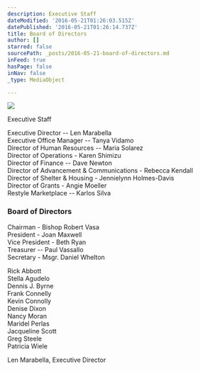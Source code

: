 ```yaml
---
description: Executive Staff
dateModified: '2016-05-21T01:26:03.515Z'
datePublished: '2016-05-21T01:26:14.737Z'
title: Board of Directors
author: []
starred: false
sourcePath: _posts/2016-05-21-board-of-directors.md
inFeed: true
hasPage: false
inNav: false
_type: MediaObject

---
```

![](https://the-grid-user-content.s3-us-west-2.amazonaws.com/64181036-204c-481d-9044-636fa87887ca.jpg)

Executive Staff

Executive Director -- Len Marabella  
Executive Office Manager -- Tanya Vidamo  
Director of Human Resources -- Maria Solarez  
Director of Operations - Karen Shimizu  
Director of Finance -- Dave Newton  
Director of Advancement & Communications - Rebecca Kendall  
Director of Shelter & Housing - Jennielynn Holmes-Davis  
Director of Grants - Angie Moeller  
Restyle Marketplace -- Karlos Silva

### Board of Directors

Chairman - Bishop Robert Vasa  
President - Joan Maxwell  
Vice President - Beth Ryan  
Treasurer -- Paul Vassallo  
Secretary - Msgr. Daniel Whelton

Rick Abbott  
Stella Agudelo  
Dennis J. Byrne  
Frank Connelly  
Kevin Connolly  
Denise Dixon  
Nancy Moran   
Maridel Perlas  
Jacqueline Scott   
Greg Steele  
Patricia Wiele

Len Marabella, Executive Director
